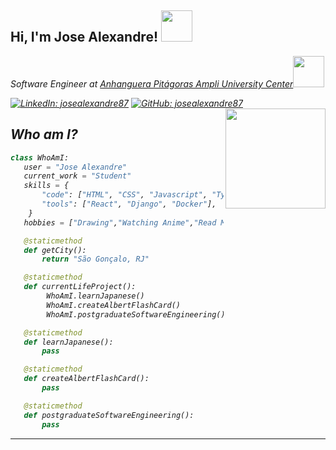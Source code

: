 <h2> Hi, I'm Jose Alexandre! <img src="https://media.giphy.com/media/SF9Z0shNT07T2/giphy.gif?cid=ecf05e47sqlpq8yhggf27v45o2p5p78zuw700a67a390vwbr&ep=v1_gifs_search&rid=giphy.gif&ct=g" width="50"></h2>
<p><em>Software Engineer at <a href="https://www.ampli.com.br/">Anhanguera Pitágoras Ampli University Center</a><img src="https://media.giphy.com/media/10fFT7qzHrN0D6/giphy.gif?cid=ecf05e472j41n37csef1oi5ber72yjll3e9ivgrgsqv9u1rr&ep=v1_gifs_search&rid=giphy.gif&ct=g" width="50">

[![LinkedIn: josealexandre87](https://img.shields.io/badge/linkedin-%230077B5.svg?style=for-the-badge&logo=linkedin&logoColor=white)](https://www.linkedin.com/in/josealexandre87/)
[![GitHub: josealexandre87](https://img.shields.io/badge/github-%23121011.svg?style=for-the-badge&logo=github&logoColor=white)](https://github.com/josealexandre87/) 
<img align='right' src="https://media.giphy.com/media/oQuiJexT0hB94SIVAx/giphy.gif?cid=ecf05e47moq1thcjfsqjscnyd9lca64adu9wvy893u4vsrvx&ep=v1_gifs_search&rid=giphy.gif&ct=g" width="160">

## Who am I? 
 ```python
class WhoAmI:
    user = "Jose Alexandre"
    current_work = "Student"
    skills = {
        "code": ["HTML", "CSS", "Javascript", "Typescript", "Python", "Java"],
        "tools": ["React", "Django", "Docker"],
     }
    hobbies = ["Drawing","Watching Anime","Read Mangá"]

	@staticmethod
	def getCity():
		return "São Gonçalo, RJ"

	@staticmethod
	def currentLifeProject():
         WhoAmI.learnJapanese()
         WhoAmI.createAlbertFlashCard()
         WhoAmI.postgraduateSoftwareEngineering()

    @staticmethod
    def learnJapanese():
        pass

    @staticmethod
    def createAlbertFlashCard():
        pass

    @staticmethod
    def postgraduateSoftwareEngineering():
        pass
 ```
---
